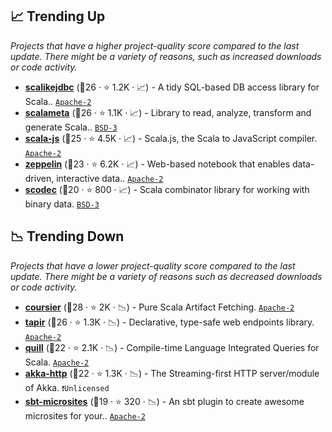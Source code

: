 ## 📈 Trending Up

_Projects that have a higher project-quality score compared to the last update. There might be a variety of reasons, such as increased downloads or code activity._

- <b><a href="https://github.com/scalikejdbc/scalikejdbc">scalikejdbc</a></b> (🥇26 ·  ⭐ 1.2K · 📈) - A tidy SQL-based DB access library for Scala.. <code><a href="http://bit.ly/3nYMfla">Apache-2</a></code> <code><img src="https://scalac.io/wp-content/uploads/2021/02/image-125-1.svg" style="display:inline;" width="13" height="13"></code>
- <b><a href="https://github.com/scalameta/scalameta">scalameta</a></b> (🥇26 ·  ⭐ 1.1K · 📈) - Library to read, analyze, transform and generate Scala.. <code><a href="http://bit.ly/3aKzpTv">BSD-3</a></code> <code><img src="https://www.scala-js.org/assets/img/scala-js-logo.svg" style="display:inline;" width="13" height="13"></code>
- <b><a href="https://github.com/scala-js/scala-js">scala-js</a></b> (🥇25 ·  ⭐ 4.5K · 📈) - Scala.js, the Scala to JavaScript compiler. <code><a href="http://bit.ly/3nYMfla">Apache-2</a></code> <code><img src="https://www.scala-js.org/assets/img/scala-js-logo.svg" style="display:inline;" width="13" height="13"></code>
- <b><a href="https://github.com/apache/zeppelin">zeppelin</a></b> (🥈23 ·  ⭐ 6.2K · 📈) - Web-based notebook that enables data-driven, interactive data.. <code><a href="http://bit.ly/3nYMfla">Apache-2</a></code>
- <b><a href="https://github.com/scodec/scodec">scodec</a></b> (🥈20 ·  ⭐ 800 · 📈) - Scala combinator library for working with binary data. <code><a href="http://bit.ly/3aKzpTv">BSD-3</a></code> <code><img src="https://scalac.io/wp-content/uploads/2021/02/image-125-1.svg" style="display:inline;" width="13" height="13"></code> <code><img src="https://www.scala-js.org/assets/img/scala-js-logo.svg" style="display:inline;" width="13" height="13"></code>

## 📉 Trending Down

_Projects that have a lower project-quality score compared to the last update. There might be a variety of reasons such as decreased downloads or code activity._

- <b><a href="https://github.com/coursier/coursier">coursier</a></b> (🥇28 ·  ⭐ 2K · 📉) - Pure Scala Artifact Fetching. <code><a href="http://bit.ly/3nYMfla">Apache-2</a></code> <code><img src="https://www.scala-js.org/assets/img/scala-js-logo.svg" style="display:inline;" width="13" height="13"></code>
- <b><a href="https://github.com/softwaremill/tapir">tapir</a></b> (🥇26 ·  ⭐ 1.3K · 📉) - Declarative, type-safe web endpoints library. <code><a href="http://bit.ly/3nYMfla">Apache-2</a></code> <code><img src="https://scalac.io/wp-content/uploads/2021/02/image-125-1.svg" style="display:inline;" width="13" height="13"></code> <code><img src="https://www.scala-js.org/assets/img/scala-js-logo.svg" style="display:inline;" width="13" height="13"></code>
- <b><a href="https://github.com/zio/zio-quill">quill</a></b> (🥈22 ·  ⭐ 2.1K · 📉) - Compile-time Language Integrated Queries for Scala. <code><a href="http://bit.ly/3nYMfla">Apache-2</a></code> <code><img src="https://zio.dev/img/navbar_brand.png" style="display:inline;" width="13" height="13"></code> <code><img src="https://scalac.io/wp-content/uploads/2021/02/image-125-1.svg" style="display:inline;" width="13" height="13"></code> <code><img src="https://www.scala-js.org/assets/img/scala-js-logo.svg" style="display:inline;" width="13" height="13"></code>
- <b><a href="https://github.com/akka/akka-http">akka-http</a></b> (🥈22 ·  ⭐ 1.3K · 📉) - The Streaming-first HTTP server/module of Akka. <code>❗Unlicensed</code> <code><img src="https://scalac.io/wp-content/uploads/2021/02/image-125-1.svg" style="display:inline;" width="13" height="13"></code>
- <b><a href="https://github.com/47degrees/sbt-microsites">sbt-microsites</a></b> (🥈19 ·  ⭐ 320 · 📉) - An sbt plugin to create awesome microsites for your.. <code><a href="http://bit.ly/3nYMfla">Apache-2</a></code>

